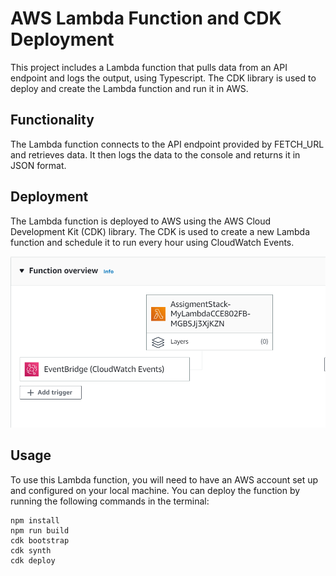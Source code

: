 # AWS Lambda Function and CDK Deployment
This project includes a Lambda function that pulls data from an API endpoint and logs the output, using Typescript. The CDK library is used to deploy and create the Lambda function and run it in AWS.

## Functionality

The Lambda function connects to the API endpoint provided by FETCH_URL and retrieves data. It then logs the data to the console and returns it in JSON format. 

## Deployment

The Lambda function is deployed to AWS using the AWS Cloud Development Kit (CDK) library. The CDK is used to create a new Lambda function and schedule it to run every hour using CloudWatch Events.

![](assets/function_overview.png)

## Usage

To use this Lambda function, you will need to have an AWS account set up and configured on your local machine. You can deploy the function by running the following commands in the terminal:

``` 
npm install
npm run build
cdk bootstrap
cdk synth
cdk deploy
```
